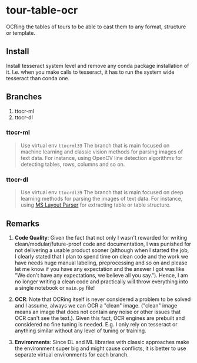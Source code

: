 # tour-table-ocr
OCRing the tables of tours to be able to cast them to any format, structure or template.

## Install
Install tesseract system level and remove any conda package installation of it. I.e. when you make calls to tesseract,
it has to run the system wide tesseract than conda one. 

## Branches
1. ttocr-ml
2. ttocr-dl

### ttocr-ml
> Use virtual env `ttocrml39`
The branch that is main focused on machine learning and classic vision methods for parsing images of text data. For instance, using OpenCV line detection
algorithms for detecting tables, rows, columns and so on.

### ttocr-dl
> Use virtual env `ttocrdl39`
The branch that is main focused on deep learning methods for parsing the images of text data. For instance, using
[MS Layout Parser](https://github.com/Layout-Parser/layout-parser) for extracting table or table structure.

## Remarks
1. **Code Quality**: Given the fact that not only I wasn't rewarded for writing clean/modular/future-proof code and documentation, I was punished for not delivering
a usable product sooner (although when I started the job, I clearly stated that I plan to spend time on clean code and the work we have needs huge manual labeling,
preprocessing and so on and please let me know if you have any expectation and the answer I got was like "We don't have any expectations, we believe all you say.").
Hence, I am no longer writing a clean code and practically will throw everything into a single notebook or `main.py` file!

2. **OCR**: Note that OCRing itself is never considered a problem to be solved and I assume, always we can OCR a "clean" image. ("clean" image means an image that does not contain any noise or other issues that OCR can't see the text.). Given this fact, OCR engines are prebuilt and considered no fine tuning is needed. E.g. I only rely on tesseract or anything similar without any level of tuning or training.

3. **Environments**: Since DL and ML libraries with classic approaches make the environment super big and might cause conflicts, it is better to use separate virtual environments for each branch.

